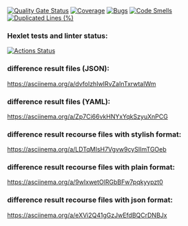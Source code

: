 [![Quality Gate Status](https://sonarcloud.io/api/project_badges/measure?project=iujhiy_java-project-71&metric=alert_status)](https://sonarcloud.io/summary/new_code?id=iujhiy_java-project-71)
[![Coverage](https://sonarcloud.io/api/project_badges/measure?project=iujhiy_java-project-71&metric=coverage)](https://sonarcloud.io/summary/new_code?id=iujhiy_java-project-71)
[![Bugs](https://sonarcloud.io/api/project_badges/measure?project=iujhiy_java-project-71&metric=bugs)](https://sonarcloud.io/summary/new_code?id=iujhiy_java-project-71)
[![Code Smells](https://sonarcloud.io/api/project_badges/measure?project=iujhiy_java-project-71&metric=code_smells)](https://sonarcloud.io/summary/new_code?id=iujhiy_java-project-71)
[![Duplicated Lines (%)](https://sonarcloud.io/api/project_badges/measure?project=iujhiy_java-project-71&metric=duplicated_lines_density)](https://sonarcloud.io/summary/new_code?id=iujhiy_java-project-71)
### Hexlet tests and linter status:
[![Actions Status](https://github.com/iujhiy/java-project-71/actions/workflows/hexlet-check.yml/badge.svg)](https://github.com/iujhiy/java-project-71/actions)
### difference result files (JSON):
https://asciinema.org/a/dvfolzhIwIRvZaInTxrwtaIWm
### difference result files (YAML):
https://asciinema.org/a/Zp7Ci66vkHNYxYqkSzyuXnPCG
### difference result recourse files with stylish format:
https://asciinema.org/a/LDTqMIsH7Vgvw9cySIImTGOeb
### difference result recourse files with plain format:
https://asciinema.org/a/9wIxwetOlRGbBFw7pqkyypzt0
### difference result recourse files with json format:
https://asciinema.org/a/eXVi2Q41gGzJwEfdBQCrDNBJx
